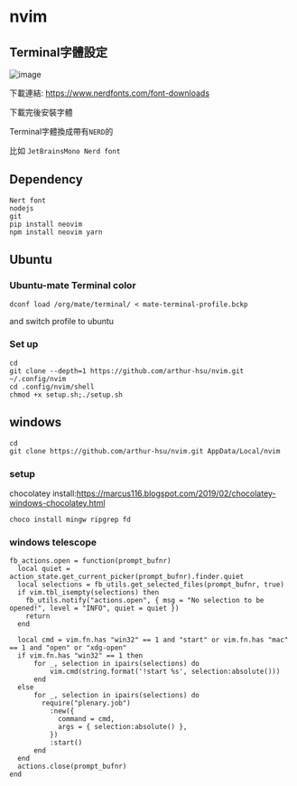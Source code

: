 # nvim
## Terminal字體設定
![image](https://github.com/aaa890177/nvim/assets/127286236/d813b1f6-4bf4-4355-991d-d02bd6061970)

下載連結: <https://www.nerdfonts.com/font-downloads>

下載完後安裝字體
  
Terminal字體換成帶有`NERD`的
  
比如 `JetBrainsMono Nerd font`


## Dependency
`Nert font`  
`nodejs`  
`git`  
`pip install neovim`  
`npm install neovim yarn`  




## Ubuntu


### Ubuntu-mate Terminal color
```shell
dconf load /org/mate/terminal/ < mate-terminal-profile.bckp
```
and switch profile to ubuntu


### Set up

```shell
cd
git clone --depth=1 https://github.com/arthur-hsu/nvim.git ~/.config/nvim
cd .config/nvim/shell
chmod +x setup.sh;./setup.sh
```

## windows

```shell
cd
git clone https://github.com/arthur-hsu/nvim.git AppData/Local/nvim
```
### setup
chocolatey install:<https://marcus116.blogspot.com/2019/02/chocolatey-windows-chocolatey.html>

```shell
choco install mingw ripgrep fd
```

### windows telescope
```
fb_actions.open = function(prompt_bufnr)
  local quiet = action_state.get_current_picker(prompt_bufnr).finder.quiet
  local selections = fb_utils.get_selected_files(prompt_bufnr, true)
  if vim.tbl_isempty(selections) then
    fb_utils.notify("actions.open", { msg = "No selection to be opened!", level = "INFO", quiet = quiet })
    return
  end

  local cmd = vim.fn.has "win32" == 1 and "start" or vim.fn.has "mac" == 1 and "open" or "xdg-open"
  if vim.fn.has "win32" == 1 then
      for _, selection in ipairs(selections) do
          vim.cmd(string.format('!start %s', selection:absolute()))
      end
  else
      for _, selection in ipairs(selections) do
        require("plenary.job")
          :new({
            command = cmd,
            args = { selection:absolute() },
          })
          :start()
      end
  end
  actions.close(prompt_bufnr)
end
```

